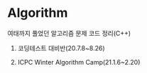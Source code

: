 # Algorithm

여태까지 풀었던 알고리즘 문제 코드 정리(C++)

1. 코딩테스트 대비반(20.7.8~8.26)

2. ICPC Winter Algorithm Camp(21.1.6~2.20)

